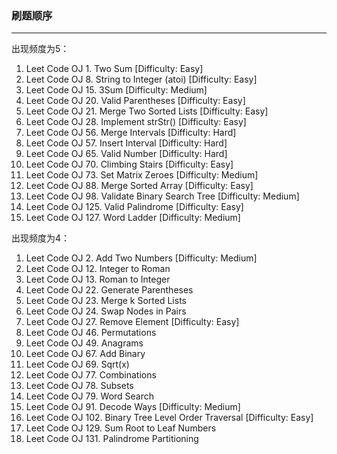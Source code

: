 ### 刷题顺序
--- 
出现频度为5： 
1. Leet Code OJ 1. Two Sum [Difficulty: Easy] 
2. Leet Code OJ 8. String to Integer (atoi) [Difficulty: Easy] 
3. Leet Code OJ 15. 3Sum [Difficulty: Medium] 
4. Leet Code OJ 20. Valid Parentheses [Difficulty: Easy] 
5. Leet Code OJ 21. Merge Two Sorted Lists [Difficulty: Easy] 
6. Leet Code OJ 28. Implement strStr() [Difficulty: Easy] 
7. Leet Code OJ 56. Merge Intervals [Difficulty: Hard] 
8. Leet Code OJ 57. Insert Interval [Difficulty: Hard] 
9. Leet Code OJ 65. Valid Number [Difficulty: Hard] 
10. Leet Code OJ 70. Climbing Stairs [Difficulty: Easy] 
11. Leet Code OJ 73. Set Matrix Zeroes [Difficulty: Medium] 
12. Leet Code OJ 88. Merge Sorted Array [Difficulty: Easy] 
13. Leet Code OJ 98. Validate Binary Search Tree [Difficulty: Medium] 
14. Leet Code OJ 125. Valid Palindrome [Difficulty: Easy] 
15. Leet Code OJ 127. Word Ladder [Difficulty: Medium]

出现频度为4： 
1. Leet Code OJ 2. Add Two Numbers [Difficulty: Medium] 
2. Leet Code OJ 12. Integer to Roman 
3. Leet Code OJ 13. Roman to Integer 
4. Leet Code OJ 22. Generate Parentheses 
5. Leet Code OJ 23. Merge k Sorted Lists 
6. Leet Code OJ 24. Swap Nodes in Pairs 
7. Leet Code OJ 27. Remove Element [Difficulty: Easy] 
8. Leet Code OJ 46. Permutations 
9. Leet Code OJ 49. Anagrams 
10. Leet Code OJ 67. Add Binary 
11. Leet Code OJ 69. Sqrt(x) 
12. Leet Code OJ 77. Combinations 
13. Leet Code OJ 78. Subsets 
14. Leet Code OJ 79. Word Search 
15. Leet Code OJ 91. Decode Ways [Difficulty: Medium] 
16. Leet Code OJ 102. Binary Tree Level Order Traversal [Difficulty: Easy] 
17. Leet Code OJ 129. Sum Root to Leaf Numbers 
18. Leet Code OJ 131. Palindrome Partitioning